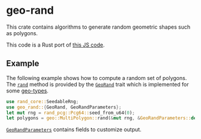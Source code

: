 # geo-rand

This crate contains algorithms to generate random geometric shapes such as polygons.

This code is a Rust port of [this JS code](https://github.com/fribbels/fribbels.github.io/blob/master/shortestpath/polyutils.js).

## Example

The following example shows how to compute a random set of polygons.
The [`rand`] method is provided by the [`GeoRand`] trait which is implemented for some [geo-types](https://docs.rs/geo-types/0.4.3/geo_types/).

```rust
use rand_core::SeedableRng;
use geo_rand::{GeoRand, GeoRandParameters};
let mut rng = rand_pcg::Pcg64::seed_from_u64(0);
let polygons = geo::MultiPolygon::rand(&mut rng, &GeoRandParameters::default());
```

[`GeoRandParameters`] contains fields to customize output.

[`GeoRand`]: trait.GeoRand.html
[`rand`]: trait.GeoRand.html#method.rand
[`GeoRandParameters`]: struct.GeoRandParameters.html

